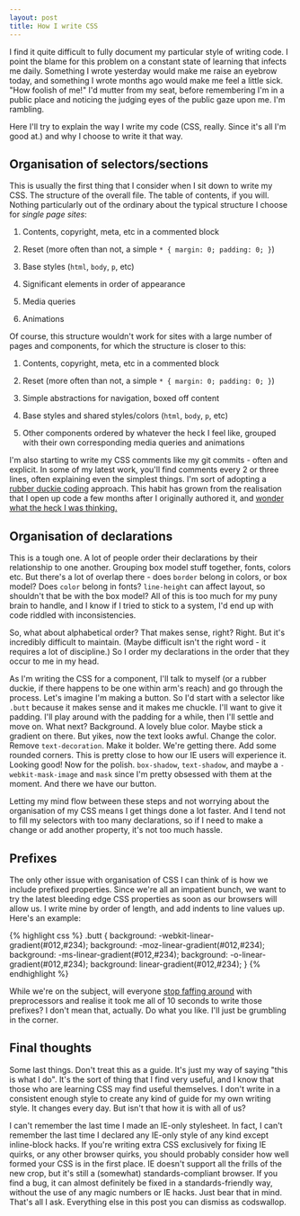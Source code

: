 ```yaml
---
layout: post
title: How I write CSS
---
```


I find it quite difficult to fully document my particular style of writing code. I point the blame for this problem on a constant state of learning that infects me daily. Something I wrote yesterday would make me raise an eyebrow today, and something I wrote months ago would make me feel a little sick. "How foolish of me!" I'd mutter from my seat, before remembering I'm in a public place and noticing the judging eyes of the public gaze upon me. I'm rambling.

Here I'll try to  explain the way I write my code (CSS, really. Since it's all I'm good at.) and why I choose to write it that way.

<!-- more -->



## Organisation of selectors/sections


This is usually the first thing that I consider when I sit down to write my CSS. The structure of the overall file. The table of contents, if you will. Nothing particularly out of the ordinary about the typical structure I choose for _single page sites_:





  1. Contents, copyright, meta, etc in a commented block


  2. Reset (more often than not, a simple `* { margin: 0; padding: 0; }`)


  3. Base styles (`html`, `body`, `p`, etc)


  4. Significant elements in order of appearance


  5. Media queries


  6. Animations



Of course, this structure wouldn't work for sites with a large number of pages and components, for which the structure is closer to this:



  1. Contents, copyright, meta, etc in a commented block


  2. Reset (more often than not, a simple `* { margin: 0; padding: 0; }`)


  3. Simple abstractions for navigation, boxed off content


  4. Base styles and shared styles/colors (`html`, `body`, `p`, etc)


  5. Other components ordered by whatever the heck I feel like, grouped with their own corresponding media queries and animations



I'm also starting to write my CSS comments like my git commits - often and explicit. In some of my latest work, you'll find comments every 2 or three lines, often explaining even the simplest things. I'm sort of adopting a [rubber duckie coding](http://en.wikipedia.org/wiki/Rubber_duck_debugging) approach. This habit has grown from the realisation that I open up code a few months after I originally authored it, and [wonder what the heck I was thinking.](http://bukk.it/wtafnnn.gif)



## Organisation of declarations


This is a tough one. A lot of people order their declarations by their relationship to one another. Grouping box model stuff together, fonts, colors etc. But there's a lot of overlap there - does `border` belong in colors, or box model? Does `color` belong in fonts? `line-height` can affect layout, so shouldn't that be with the box model? All of this is too much for my puny brain to handle, and I know if I tried to stick to a system, I'd end up with code riddled with inconsistencies.

So, what about alphabetical order? That makes sense, right? Right. But it's incredibly difficult to maintain. (Maybe difficult isn't the right word - it requires a lot of discipline.) So I order my declarations in the order that they occur to me in my head.

As I'm writing the CSS for a component, I'll talk to myself (or a rubber duckie, if there happens to be one within arm's reach) and go through the process. Let's imagine I'm making a button. So I'd start with a selector like `.butt` because it makes sense and it makes me chuckle. I'll want to give it padding. I'll play around with the padding for a while, then I'll settle and move on. What next? Background. A lovely blue color. Maybe stick a gradient on there. But yikes, now the text looks awful. Change the color. Remove `text-decoration`. Make it bolder. We're getting there. Add some rounded corners. This is pretty close to how our IE users will experience it. Looking good! Now for the polish. `box-shadow`, `text-shadow`, and maybe a `-webkit-mask-image` and `mask` since I'm pretty obsessed with them at the moment. And there we have our button.

Letting my mind flow between these steps and not worrying about the organisation of my CSS means I get things done a lot faster. And I tend not to fill my selectors with too many declarations, so if I need to make a change or add another property, it's not too much hassle.



## Prefixes


The only other issue with organisation of CSS I can think of is how we include prefixed properties. Since we're all an impatient bunch, we want to try the latest bleeding edge CSS properties as soon as our browsers will allow us. I write mine by order of length, and add indents to line values up. Here's an example:


{% highlight css %}
.butt {
    background: -webkit-linear-gradient(#012,#234);
    background:    -moz-linear-gradient(#012,#234);
    background:     -ms-linear-gradient(#012,#234);
    background:      -o-linear-gradient(#012,#234);
    background:         linear-gradient(#012,#234);
}
{% endhighlight %}


While we're on the subject, will everyone [stop faffing around](http://daneden.me/2012/05/preprocessors/) with preprocessors and realise it took me all of 10 seconds to write those prefixes? I don't mean that, actually. Do what you like. I'll just be grumbling in the corner.



## Final thoughts


Some last things. Don't treat this as a guide. It's just my way of saying "this is what I do". It's the sort of thing that I find very useful, and I know that those who are learning CSS may find useful themselves. I don't write in a consistent enough style to create any kind of guide for my own writing style. It changes every day. But isn't that how it is with all of us?

I can't remember the last time I made an IE-only stylesheet. In fact, I can't remember the last time I declared any IE-only style of any kind except inline-block hacks. If you're writing extra CSS exclusively for fixing IE quirks, or any other browser quirks, you should probably consider how well formed your CSS is in the first place. IE doesn't support all the frills of the new crop, but it's still a (somewhat) standards-compliant browser. If you find a bug, it can almost definitely be fixed in a standards-friendly way, without the use of any magic numbers or IE hacks. Just bear that in mind. That's all I ask. Everything else in this post you can dismiss as codswallop.
